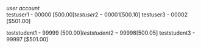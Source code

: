   *user*  *account*    	
testuser1    - 00000 [$500.00]
testuser2    - 00001 [$500.10]
testuser3    - 00002 [$501.00]

teststudent1 - 99999 [$500.00]
teststudent2 - 99998 [$500.05]
teststudent3 - 99997 [$501.00]
